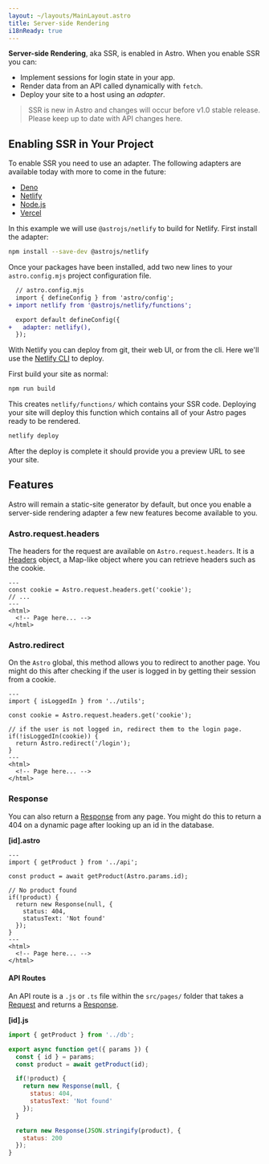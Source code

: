 ```yaml
---
layout: ~/layouts/MainLayout.astro
title: Server-side Rendering 
i18nReady: true
---
```


**Server-side Rendering**, aka SSR, is enabled in Astro. When you enable SSR you can:

- Implement sessions for login state in your app.
- Render data from an API called dynamically with `fetch`.
- Deploy your site to a host using an *adapter*.

> SSR is new in Astro and changes will occur before v1.0 stable release. Please keep up to date with API changes here.

## Enabling SSR in Your Project

To enable SSR you need to use an adapter. The following adapters are available today with more to come in the future:

- [Deno](https://github.com/withastro/astro/tree/main/packages/integrations/deno)
- [Netlify](https://github.com/withastro/astro/tree/main/packages/integrations/netlify)
- [Node.js](https://github.com/withastro/astro/tree/main/packages/integrations/node)
- [Vercel](https://github.com/withastro/astro/tree/main/packages/integrations/vercel)

In this example we will use `@astrojs/netlify` to build for Netlify. First install the adapter:

```bash
npm install --save-dev @astrojs/netlify
```

Once your packages have been installed, add two new lines to your `astro.config.mjs` project configuration file. 

```diff
  // astro.config.mjs
  import { defineConfig } from 'astro/config';
+ import netlify from '@astrojs/netlify/functions';

  export default defineConfig({
+   adapter: netlify(),
  });
``` 

With Netlify you can deploy from git, their web UI, or from the cli. Here we'll use the [Netlify CLI](https://docs.netlify.com/cli/get-started/) to deploy.

First build your site as normal:

```bash
npm run build
```

This creates `netlify/functions/` which contains your SSR code. Deploying your site will deploy this function which contains all of your Astro pages ready to be rendered.

```bash
netlify deploy
```

After the deploy is complete it should provide you a preview URL to see your site.

## Features

Astro will remain a static-site generator by default, but once you enable a server-side rendering adapter a few new features become available to you.

### Astro.request.headers

The headers for the request are available on `Astro.request.headers`. It is a [Headers](https://developer.mozilla.org/en-US/docs/Web/API/Headers) object, a Map-like object where you can retrieve headers such as the cookie.

```astro
---
const cookie = Astro.request.headers.get('cookie');
// ...
---
<html>
  <!-- Page here... -->
</html>
```

### Astro.redirect

On the `Astro` global, this method allows you to redirect to another page. You might do this after checking if the user is logged in by getting their session from a cookie.

```astro
---
import { isLoggedIn } from '../utils';

const cookie = Astro.request.headers.get('cookie');

// if the user is not logged in, redirect them to the login page.
if(!isLoggedIn(cookie)) {
  return Astro.redirect('/login');
}
---
<html>
  <!-- Page here... -->
</html>
```

### Response

You can also return a [Response](https://developer.mozilla.org/en-US/docs/Web/API/Response) from any page. You might do this to return a 404 on a dynamic page after looking up an id in the database.

__[id].astro__

```astro
---
import { getProduct } from '../api';

const product = await getProduct(Astro.params.id);

// No product found
if(!product) {
  return new Response(null, {
    status: 404,
    statusText: 'Not found'
  });
}
---
<html>
  <!-- Page here... -->
</html>
```

#### API Routes

An API route is a `.js` or `.ts` file within the `src/pages/` folder that takes a [Request](https://developer.mozilla.org/en-US/docs/Web/API/Request) and returns a [Response](https://developer.mozilla.org/en-US/docs/Web/API/Response).

__[id].js__
```js
import { getProduct } from '../db';

export async function get({ params }) {
  const { id } = params;
  const product = await getProduct(id);

  if(!product) {
    return new Response(null, {
      status: 404,
      statusText: 'Not found'
    });
  }

  return new Response(JSON.stringify(product), {
    status: 200
  });
}
```
